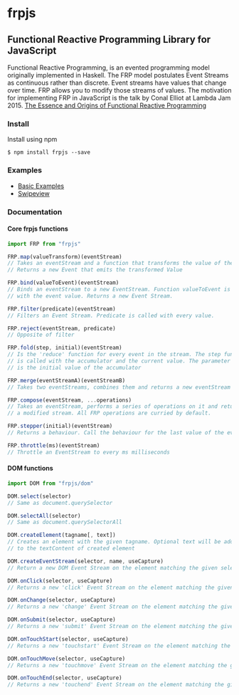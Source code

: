 # frpjs

## Functional Reactive Programming Library for JavaScript

Functional Reactive Programming, is an evented programming model originally implemented in Haskell. The FRP model postulates Event Streams as continuous rather than discrete. Event streams have values that change over time. FRP allows you to modify those streams of values. The motivation for implementing FRP in JavaScript is the talk by Conal Elliot at Lambda Jam 2015. 
[The Essence and Origins of Functional Reactive Programming](https://www.youtube.com/watch?v=j3Q32brCUAI)

### Install

Install using npm

```
$ npm install frpjs --save
```

### Examples

- [Basic Examples](examples/basic-examples/readme.md)
- [Swipeview](examples/swipeview/readme.md)

### Documentation

#### Core frpjs functions

```js
import FRP from "frpjs"

FRP.map(valueTransform)(eventStream)
// Takes an eventStream and a function that transforms the value of the Event.
// Returns a new Event that emits the transformed Value

FRP.bind(valueToEvent)(eventStream)
// Binds an eventStream to a new EventStream. Function valueToEvent is called
// with the event value. Returns a new Event Stream.

FRP.filter(predicate)(eventStream)
// Filters an Event Stream. Predicate is called with every value.

FRP.reject(eventStream, predicate)
// Opposite of filter

FRP.fold(step, initial)(eventStream)
// Is the 'reduce' function for every event in the stream. The step function
// is called with the accumulator and the current value. The parameter initial
// is the initial value of the accumulator

FRP.merge(eventStreamA)(eventStreamB)
// Takes two eventStreams, combines them and returns a new eventStream

FRP.compose(eventStream, ...operations)
// Takes an eventStream, performs a series of operations on it and returns
// a modified stream. All FRP operations are curried by default.

FRP.stepper(initial)(eventStream)
// Returns a behaviour. Call the behaviour for the last value of the event.

FRP.throttle(ms)(eventStream)
// Throttle an EventStream to every ms milliseconds
```

#### DOM functions

```js
import DOM from "frpjs/dom"

DOM.select(selector)
// Same as document.querySelector

DOM.selectAll(selector)
// Same as document.querySelectorAll

DOM.createElement(tagname[, text])
// Creates an element with the given tagname. Optional text will be added
// to the textContent of created element

DOM.createEventStream(selector, name, useCapture)
// Return a new DOM Event Stream on the element matching the given selector

DOM.onClick(selector, useCapture)
// Returns a new 'click' Event Stream on the element matching the given selector

DOM.onChange(selector, useCapture)
// Returns a new 'change' Event Stream on the element matching the given selector

DOM.onSubmit(selector, useCapture)
// Returns a new 'submit' Event Stream on the element matching the given selector

DOM.onTouchStart(selector, useCapture)
// Returns a new 'touchstart' Event Stream on the element matching the given selector

DOM.onTouchMove(selector, useCapture)
// Returns a new 'touchmove' Event Stream on the element matching the given selector

DOM.onTouchEnd(selector, useCapture)
// Returns a new 'touchend' Event Stream on the element matching the given selector
```
